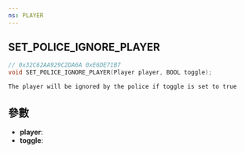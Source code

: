 ```yaml
---
ns: PLAYER
---
```

## SET_POLICE_IGNORE_PLAYER

```c
// 0x32C62AA929C2DA6A 0xE6DE71B7
void SET_POLICE_IGNORE_PLAYER(Player player, BOOL toggle);
```

```
The player will be ignored by the police if toggle is set to true  
```

## 參數
* **player**: 
* **toggle**: 

